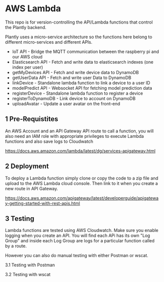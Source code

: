 # AWS Lambda
This repo is for version-controlling the API/Lambda functions that control the Plantly backend.

Plantly uses a micro-service architecture so the functions here belong to different micro-services and different APIs.

- IoT API - Bridge the MQTT communication between the raspberry pi and our AWS cloud
- Elasticsearch API - Fetch and write data to elasticsearch indexes (one index per user)
- getMyDevices API - Fetch and write device data to DynamoDB
- getUserData API - Fetch and write user Data to DynamoDB
- linkDevice - Standalone lambda function to link a device to a user ID
- modelPredict API - Websocket API for fetching model prediction data
- registerDevice - Standalone lambda function to register a device
- registerToDynamoDB - Link device to account on DynamoDB
- uploadAvatar - Update a user avatar on the front-end


## 1 Pre-Requistites

An AWS Account and an API Gateway API route to call a function, you will also need an IAM role with appropriate privileges to execute Lambda functions and also save logs to Cloudwatch

https://docs.aws.amazon.com/lambda/latest/dg/services-apigateway.html

## 2 Deployment

To deploy a Lambda function simply clone or copy the code to a zip file and upload to the AWS Lambda cloud console. Then link to it when you create a new route in API Gateway.

https://docs.aws.amazon.com/apigateway/latest/developerguide/apigateway-getting-started-with-rest-apis.html

## 3 Testing

Lambda functions are tested using AWS Cloudwatch. Make sure you enable logging when you create an API. You will find each APi has its own "Log Group" and inside each Log Group are logs for a particular function called by a route.

However you can also do manual testing with either Postman or wscat.

3.1 Testing with Postman


3.2 Testing with wscat

